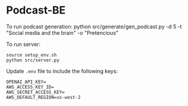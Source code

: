 # Podcast-BE

To run podcast generation:
python src/generate/gen_podcast.py -d 5 -t "Social media and the brain" -o "Pretencious"


To run server:

```
source setup_env.sh
python src/server.py
```

Update 
`.env` file to include the following keys:

```
OPENAI_API_KEY=
AWS_ACCESS_KEY_ID=
AWS_SECRET_ACCESS_KEY=
AWS_DEFAULT_REGION=us-west-2
```

